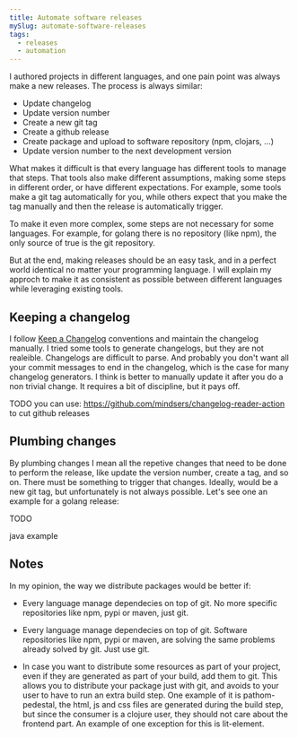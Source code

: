 ```yaml
---
title: Automate software releases
mySlug: automate-software-releases
tags:
  - releases
  - automation
---
```


I authored projects in different languages, and one pain point was always make a new releases.
The process is always similar:

- Update changelog
- Update version number
- Create a new git tag
- Create a github release
- Create package and upload to software repository (npm, clojars, ...)
- Update version number to the next development version

What makes it difficult is that every language has different tools to manage
that steps. That tools also make different assumptions, making some steps in
different order, or have different expectations. For example, some tools make a
git tag automatically for you, while others expect that you make the tag
manually and then the release is automatically trigger.

To make it even more complex, some steps are not necessary for some languages.
For example, for golang there is no repository (like npm), the only source of
true is the git repository.

But at the end, making releases should be an easy task, and in a perfect world
identical no matter your programming language.
I will explain my approch to make it as consistent as possible between
different languages while leveraging existing tools.

## Keeping a changelog

I follow [Keep a Changelog](https://keepachangelog.com/) conventions and
maintain the changelog manually. I tried some tools to generate
changelogs, but they are not realeible. Changelogs are difficult to parse.
And probably you don't want all your commit messages to end in
the changelog, which is the case for many changelog generators. I think is
better to manually update it after you do a non trivial change.
It requires a bit of discipline, but it pays off.

TODO
you can use:
https://github.com/mindsers/changelog-reader-action
to cut github releases

## Plumbing changes

By plumbing changes I mean all the repetive changes that need to be done to
perform the release, like update the version number, create a tag, and so on.
There must be something to trigger that changes. Ideally, would be a new git tag, but unfortunately is not always possible. Let's see one an example for a golang release:

TODO

java example

## Notes

In my opinion, the way we distribute packages would be better if:

- Every language manage dependecies on top of git. No more specific repositories like npm, pypi or maven, just git.

- Every language manage dependecies on top of git. Software repositories like
  npm, pypi or maven, are solving the same problems already solved by git. Just use git.

- In case you want to distribute some resources as part of your project, even if
  they are generated as part of your build, add them to git.
  This allows you to distribute your package just with git, and avoids to your user to have to run an extra build step.
  One example of it is pathom-pedestal, the html, js and css files are
  generated during the build step, but since the consumer is a clojure user,
  they should not care about the frontend part.
  An example of one exception for this is lit-element.

